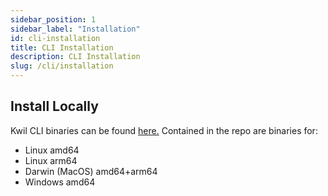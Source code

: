 ```yaml
---
sidebar_position: 1
sidebar_label: "Installation"
id: cli-installation
title: CLI Installation
description: CLI Installation
slug: /cli/installation
---
```


## Install Locally

Kwil CLI binaries can be found [here.](https://github.com/kwilteam/kwil-cli/releases/tag/v0.1.2) Contained in the repo are binaries for:

* Linux amd64
* Linux arm64
* Darwin (MacOS) amd64+arm64
* Windows amd64
